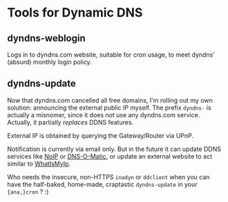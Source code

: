 Tools for Dynamic DNS
=====================

dyndns-weblogin
---------------

Logs in to dyndns.com website, suitable for cron usage, to meet dyndns' (absurd) monthly login policy.


dyndns-update
-------------

Now that dyndns.com cancelled all free domains, I'm rolling out my own solution: announcing the external public IP myself. The prefix `dyndns-` is actually a misnomer, since it does not use any dyndns.com service. Actually, it partially *replaces* DDNS features.

External IP is obtained by querying the Gateway/Router via UPnP.

Notification is currently via email only. But in the future it can update DDNS services like [NoIP](http://noip.com) or [DNS-O-Matic](http://dnsomatic.com), or update an external website to act similar to [WhatIsMyIp](http://whatismyip.com).

Who needs the insecure, non-HTTPS `inadyn` or `ddclient` when you can have the half-baked, home-made, craptastic `dyndns-update` in your `{ana,}cron` ? :)